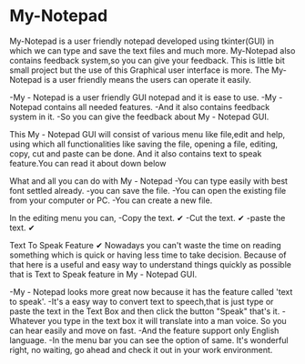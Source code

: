 # My-Notepad
My-Notepad is a user friendly notepad developed using tkinter(GUI) in which we can type and save the text files and much more. My-Notepad also contains feedback system,so you can give your feedback. This is little bit small project but the use of this Graphical user interface is more. The My-Notepad is a user friendly means the users can operate it easily.

-My - Notepad is a user friendly GUI notepad and it is ease to use.
-My - Notepad contains all needed features.
-And it also contains feedback system in it.
-So you can give the feedback about My - Notepad GUI.

This My - Notepad GUI will consist of various menu like file,edit and help, using which all functionalities like saving the file, opening a file, editing, copy, cut and paste can be done. And it also contains text to speak feature.You can read it about down below

What and all you can do with My - Notepad
-You can type easily with best font settled already.
-you can save the file.
-You can open the existing file from your computer or PC.
-You can create a new file.

In the editing menu you can,
-Copy the text. ✔
-Cut the text. ✔
-paste the text. ✔

Text To Speak Feature ✔
Nowadays you can't waste the time on reading something which is quick or having less time to take decision. Because of that here is a    useful and easy way to understand things quickly as possible that is Text to Speak feature in My - Notepad GUI.

-My - Notepad looks more great now because it has the feature called 'text to speak'.
-It's a easy way to convert text to speech,that is just type or paste the text in the Text Box and then click the button "Speak" that's   it.
-Whatever you type in the text box it will translate into a man voice. So you can hear easily and move on fast.
-And the feature support only English language.
-In the menu bar you can see the option of same.
It's wonderful right, no waiting, go ahead and check it out in your work environment.
